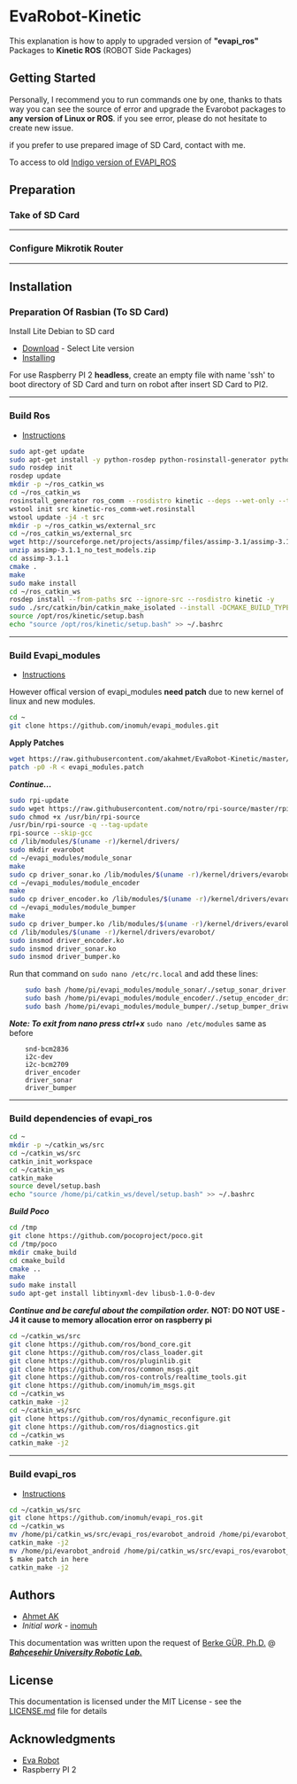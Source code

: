 
# EvaRobot-Kinetic
This explanation is how to apply to upgraded version of **"evapi_ros"** Packages to **Kinetic ROS**  (ROBOT Side Packages)

## Getting Started
Personally, I recommend you to run commands one by one, thanks to thats way you can see the source of error and upgrade the Evarobot packages to **any version of Linux or ROS**. if you see error, please do not hesitate to create new issue.

if you prefer to use prepared image of SD Card, contact with me.

To access to old [Indigo version of EVAPI_ROS](https://github.com/inomuh/evapi_ros)
## Preparation

### Take of SD Card


----------


### Configure Mikrotik Router

----------

## Installation

### Preparation Of Rasbian (To SD Card)
Install Lite Debian to SD card
* [Download](https://www.raspberrypi.org/downloads/raspbian/) - Select Lite version
* [Installing](https://www.raspberrypi.org/documentation/installation/installing-images/linux.md)

For use Raspberry PI 2 **headless**, create an empty file with name 'ssh' to boot directory of SD Card and turn on robot after insert SD Card to PI2.

----------

### Build Ros
* [Instructions](http://wiki.ros.org/ROSberryPi/Installing%20ROS%20Kinetic%20on%20the%20Raspberry%20Pi)
```bash
sudo apt-get update
sudo apt-get install -y python-rosdep python-rosinstall-generator python-wstool python-rosinstall build-essential cmake
sudo rosdep init
rosdep update
mkdir -p ~/ros_catkin_ws
cd ~/ros_catkin_ws
rosinstall_generator ros_comm --rosdistro kinetic --deps --wet-only --tar > kinetic-ros_comm-wet.rosinstall
wstool init src kinetic-ros_comm-wet.rosinstall
wstool update -j4 -t src
mkdir -p ~/ros_catkin_ws/external_src
cd ~/ros_catkin_ws/external_src
wget http://sourceforge.net/projects/assimp/files/assimp-3.1/assimp-3.1.1_no_test_models.zip/download -O assimp-3.1.1_no_test_models.zip
unzip assimp-3.1.1_no_test_models.zip
cd assimp-3.1.1
cmake .
make
sudo make install
cd ~/ros_catkin_ws
rosdep install --from-paths src --ignore-src --rosdistro kinetic -y
sudo ./src/catkin/bin/catkin_make_isolated --install -DCMAKE_BUILD_TYPE=Release --install-space /opt/ros/kinetic -j2
source /opt/ros/kinetic/setup.bash
echo "source /opt/ros/kinetic/setup.bash" >> ~/.bashrc
```

----------

###  Build Evapi_modules
* [Instructions](https://github.com/inomuh/evapi_modules)

However offical version of evapi_modules **need patch** due to new kernel of linux and new modules.
```bash
cd ~
git clone https://github.com/inomuh/evapi_modules.git
```

**Apply Patches**

```bash
wget https://raw.githubusercontent.com/akahmet/EvaRobot-Kinetic/master/evapi_modules.patch
patch -p0 -R < evapi_modules.patch
```

***Continue...***

```bash
sudo rpi-update
sudo wget https://raw.githubusercontent.com/notro/rpi-source/master/rpi-source -O /usr/bin/rpi-source
sudo chmod +x /usr/bin/rpi-source
/usr/bin/rpi-source -q --tag-update
rpi-source --skip-gcc
cd /lib/modules/$(uname -r)/kernel/drivers/
sudo mkdir evarobot
cd ~/evapi_modules/module_sonar
make
sudo cp driver_sonar.ko /lib/modules/$(uname -r)/kernel/drivers/evarobot/
cd ~/evapi_modules/module_encoder
make
sudo cp driver_encoder.ko /lib/modules/$(uname -r)/kernel/drivers/evarobot/
cd ~/evapi_modules/module_bumper
make
sudo cp driver_bumper.ko /lib/modules/$(uname -r)/kernel/drivers/evarobot/
cd /lib/modules/$(uname -r)/kernel/drivers/evarobot/
sudo insmod driver_encoder.ko
sudo insmod driver_sonar.ko
sudo insmod driver_bumper.ko
```

Run that command on ```sudo nano /etc/rc.local``` and add these lines:
```bash
	sudo bash /home/pi/evapi_modules/module_sonar/./setup_sonar_driver.sh 
	sudo bash /home/pi/evapi_modules/module_encoder/./setup_encoder_driver.sh
	sudo bash /home/pi/evapi_modules/module_bumper/./setup_bumper_driver.sh
```
***Note: To exit from nano press ctrl+x***
```sudo nano /etc/modules``` same as before 
```
	snd-bcm2836
	i2c-dev
	i2c-bcm2709
	driver_encoder
	driver_sonar
	driver_bumper
```

----------

### Build dependencies of evapi_ros
```bash
cd ~
mkdir -p ~/catkin_ws/src
cd ~/catkin_ws/src 
catkin_init_workspace
cd ~/catkin_ws
catkin_make
source devel/setup.bash
echo "source /home/pi/catkin_ws/devel/setup.bash" >> ~/.bashrc
```

***Build Poco***
```bash
cd /tmp
git clone https://github.com/pocoproject/poco.git
cd /tmp/poco
mkdir cmake_build
cd cmake_build
cmake ..
make
sudo make install
sudo apt-get install libtinyxml-dev libusb-1.0-0-dev
```
***Continue and be careful about the compilation order.***
**NOT: DO NOT USE -J4 it cause to memory allocation error on raspberry pi**
```bash
cd ~/catkin_ws/src
git clone https://github.com/ros/bond_core.git
git clone https://github.com/ros/class_loader.git
git clone https://github.com/ros/pluginlib.git
git clone https://github.com/ros/common_msgs.git
git clone https://github.com/ros-controls/realtime_tools.git
git clone https://github.com/inomuh/im_msgs.git 
cd ~/catkin_ws
catkin_make -j2
cd ~/catkin_ws/src
git clone https://github.com/ros/dynamic_reconfigure.git
git clone https://github.com/ros/diagnostics.git	
cd ~/catkin_ws
catkin_make -j2
```

----------

###  Build evapi_ros
* [Instructions](https://github.com/inomuh/evapi_ros)

```bash
cd ~/catkin_ws/src
git clone https://github.com/inomuh/evapi_ros.git
cd ~/catkin_ws
mv /home/pi/catkin_ws/src/evapi_ros/evarobot_android /home/pi/evarobot_android
catkin_make -j2
mv /home/pi/evarobot_android /home/pi/catkin_ws/src/evapi_ros/evarobot_android
$ make patch in here
catkin_make -j2
```

## Authors

* [Ahmet AK](https://github.com/akahmet)
* *Initial work* - [inomuh](https://github.com/inomuh)
	
This documentation was written upon the request of [Berke GÜR, Ph.D.](http://berkegur.com/) @ ***[Bahçeşehir University Robotic Lab.](http://robotics.bahcesehir.edu.tr/)***

## License

This documentation is licensed under the MIT License - see the [LICENSE.md](LICENSE.md) file for details

## Acknowledgments

* [Eva Robot](https://github.com/inomuh)
* Raspberry PI 2
